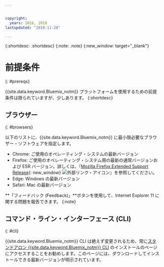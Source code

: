 ```yaml
---


copyright:
  years: 2016, 2018
lastupdated: "2018-11-28"

---
```


{:shortdesc: .shortdesc}
{:note: .note}
{:new_window: target="_blank"}

# 前提条件
{: #prereqs}

{{site.data.keyword.Bluemix_notm}} プラットフォームを使用するための前提条件は限られていますが、少しあります。
{:shortdesc}

## ブラウザー
{: #browsers}

以下のリストに、{{site.data.keyword.Bluemix_notm}} に最小限必要なブラウザー・ソフトウェアを指定します。

 * Chrome: ご使用のオペレーティング・システムの最新バージョン
 * Firefox: ご使用のオペレーティング・システム用の最新の通常バージョンおよび ESR バージョン。詳しくは、『[Mozilla Firefox
Extended Support Release](https://www.mozilla.org/firefox/organizations/){: new_window} ![外部リンク・アイコン](../icons/launch-glyph.svg "外部リンク・アイコン")』を参照してください。
 * Edge: Windows の最新バージョン
 * Safari: Mac の最新バージョン
 
**「フィードバック (Feedback)」**ボタンを使用して、Internet Explorer 11 に関する問題を報告できます。
{:note}

## コマンド・ライン・インターフェース (CLI)
{: #cli}

{{site.data.keyword.Bluemix_notm}} CLI は絶えず変更されるため、常に[スタンドアロン {{site.data.keyword.Bluemix_notm}} CLI](/docs/cli/reference/ibmcloud/download_cli.html) のインストールのページにアクセスすることをお勧めします。このページには、ダウンロードしてインストールできる最新バージョンが明示されています。
